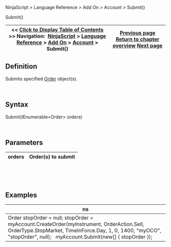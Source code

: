 ﻿


NinjaScript \> Language Reference \> Add On \> Account \> Submit()






















Submit()







| \<\< [Click to Display Table of Contents](submit.md) \>\> **Navigation:**     [NinjaScript](ninjascript-1.md) \> [Language Reference](language_reference_wip-1.md) \> [Add On](add_on-1.md) \> [Account](account_class-1.md) \> Submit() | [Previous page](strategies_account-1.md) [Return to chapter overview](account_class-1.md) [Next page](barsrequest-1.md) |
| --- | --- |











## Definition


Submits specified [Order](order-1.md) object(s).


 


## Syntax


Submit(IEnumerable\<Order\> orders)


 


## Parameters




| orders | Order(s) to submit |
| --- | --- |



 


 


## 


## Examples




| ns |
| --- |
| Order stopOrder \= null; stopOrder \= myAccount.CreateOrder(myInstrument, OrderAction.Sell, OrderType.StopMarket, TimeInForce.Day, 1, 0, 1400, "myOCO", "stopOrder", null);   myAccount.Submit(new\[] { stopOrder }); |









